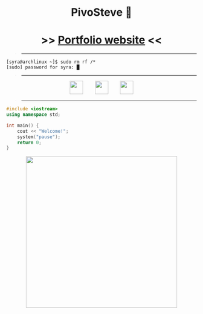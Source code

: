 <h1 align="center">PivoSteve 👋</h1>

<h1 align="center">>> <a href="https://pivosteve.github.io/2501">Portfolio website</a> <<</h1>

> ** **
```
[syra@archlinux ~]$ sudo rm rf /*
[sudo] password for syra: █
```

> ** **
<div align="center">
  
  [<img src="https://www.svgrepo.com/download/448261/youtube.svg" width="35">](https://www.youtube.com/@SyraDeveloper) &nbsp;&nbsp;&nbsp;&nbsp;&nbsp;&nbsp;
  [<img src="https://www.svgrepo.com/download/353655/discord-icon.svg" width="35">](https://discordapp.com/users/518694588609986572/) &nbsp;&nbsp;&nbsp;&nbsp;&nbsp;&nbsp;
  [<img src="https://avatars.githubusercontent.com/u/169077550?s=200&v=4" width="35">](https://github.com/TFZO) 
  
</div>

> ** **
```cpp
#include <iostream>
using namespace std;

int main() {
    cout << "Welcome!";
    system("pause");
    return 0;
}
```
<p align="center" >
    <img src='https://github-readme-stats.vercel.app/api?username=PivoSteve&show_icons=true&theme=tokyonight&rank_icon=github' width='400'>
</p>
